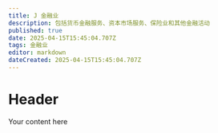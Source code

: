 ```yaml
---
title: J 金融业
description: 包括货币金融服务、资本市场服务、保险业和其他金融活动	
published: true
date: 2025-04-15T15:45:04.707Z
tags: 金融业
editor: markdown
dateCreated: 2025-04-15T15:45:04.707Z
---
```


# Header
Your content here